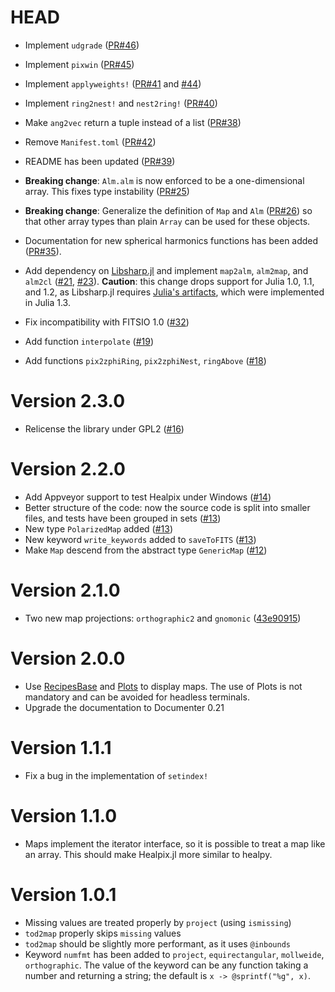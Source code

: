 # HEAD

-   Implement `udgrade` ([PR#46](https://github.com/ziotom78/Healpix.jl/pull/46))

-   Implement `pixwin` ([PR#45](https://github.com/ziotom78/Healpix.jl/pull/45))

-   Implement `applyweights!` ([PR#41](https://github.com/ziotom78/Healpix.jl/pull/41) and [#44](https://github.com/ziotom78/Healpix.jl/pull/44))

-   Implement `ring2nest!` and `nest2ring!` ([PR#40](https://github.com/ziotom78/Healpix.jl/pull/40))

-   Make `ang2vec` return a tuple instead of a list ([PR#38](https://github.com/ziotom78/Healpix.jl/pull/38))

-   Remove `Manifest.toml` ([PR#42](https://github.com/ziotom78/Healpix.jl/pull/42))

-   README has been updated ([PR#39](https://github.com/ziotom78/Healpix.jl/pull/39))

-   **Breaking change**: `Alm.alm` is now enforced to be a one-dimensional array. This fixes type instability ([PR#25](https://github.com/ziotom78/Healpix.jl/pull/25))
    
-   **Breaking change**: Generalize the definition of `Map` and `Alm` ([PR#26](https://github.com/ziotom78/Healpix.jl/pull/26)) so that other array types than plain `Array` can be used for these objects.

-   Documentation for new spherical harmonics functions has been added ([PR#35](https://github.com/ziotom78/Healpix.jl/pull/35)).
    
-   Add dependency on [Libsharp.jl](https://github.com/ziotom78/libsharp.jl) and implement `map2alm`, `alm2map`, and `alm2cl` ([#21](https://github.com/ziotom78/Healpix.jl/pull/21), [#23](https://github.com/ziotom78/Healpix.jl/pull/23)). **Caution**: this change drops support for Julia 1.0, 1.1, and 1.2, as Libsharp.jl requires [Julia's artifacts](https://julialang.org/blog/2019/11/artifacts/), which were implemented in Julia 1.3.

-   Fix incompatibility with FITSIO 1.0 ([#32](https://github.com/ziotom78/Healpix.jl/pull/32))

-   Add function `interpolate` ([#19](https://github.com/ziotom78/Healpix.jl/pull/19))

-   Add functions `pix2zphiRing`, `pix2zphiNest`, `ringAbove` ([#18](https://github.com/ziotom78/Healpix.jl/pull/18))

# Version 2.3.0

-   Relicense the library under GPL2 ([#16](https://github.com/ziotom78/Healpix.jl/pull/16))

# Version 2.2.0

-   Add Appveyor support to test Healpix under Windows ([#14](https://github.com/ziotom78/Healpix.jl/pull/14))
-   Better structure of the code: now the source code is split into smaller files, and tests have been grouped in sets ([#13](https://github.com/ziotom78/Healpix.jl/pull/13))
-   New type `PolarizedMap` added ([#13](https://github.com/ziotom78/Healpix.jl/pull/13))
-   New keyword `write_keywords` added to `saveToFITS` ([#13](https://github.com/ziotom78/Healpix.jl/pull/13))
-   Make `Map` descend from the abstract type `GenericMap` ([#12](https://github.com/ziotom78/Healpix.jl/pull/12))

# Version 2.1.0

-   Two new map projections: `orthographic2` and `gnomonic` ([43e90915](https://github.com/ziotom78/Healpix.jl/commit/43e90915dba47577de322970bbc14d58b9830ab5))

# Version 2.0.0

-   Use [RecipesBase](https://github.com/JuliaPlots/RecipesBase.jl) and [Plots](https://github.com/JuliaPlots/Plots.jl) to display maps. The use of Plots is not mandatory and can be avoided for headless terminals.
-   Upgrade the documentation to Documenter 0.21

# Version 1.1.1

- Fix a bug in the implementation of `setindex!`

# Version 1.1.0

- Maps implement the iterator interface, so it is possible to treat a map like an array. This should make Healpix.jl more similar to healpy.

# Version 1.0.1

-   Missing values are treated properly by `project` (using `ismissing`)
-   `tod2map` properly skips `missing` values
-   `tod2map` should be slightly more performant, as it uses `@inbounds`
-   Keyword `numfmt` has been added to `project`, `equirectangular`, `mollweide`, `orthographic`. The value of the keyword can be any function taking a number and returning a string; the default is `x -> @sprintf("%g", x)`.

